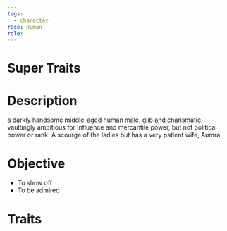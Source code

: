 ```yaml
---
tags:
  - character
race: Human
role:
---
```


# Super Traits

# Description
a darkly handsome middle-aged human male, glib and charismatic, vaultingly ambitious for influence and mercantile power, but not political power or rank. A scourge of the ladies but has a very patient wife, Aumra

# Objective
- To show off
- To be admired
# Traits
